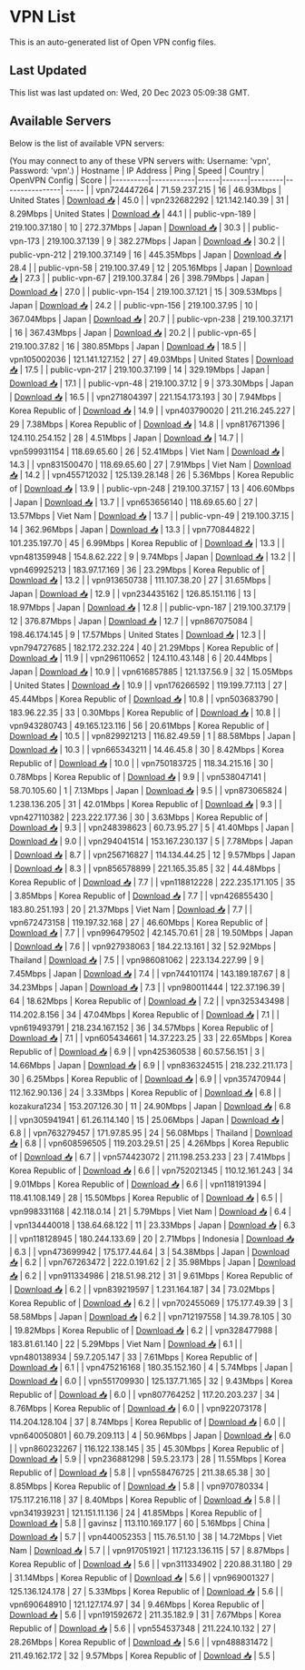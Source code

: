 # VPN List

This is an auto-generated list of Open VPN config files.

## Last Updated

This list was last updated on: Wed, 20 Dec 2023 05:09:38 GMT.

## Available Servers

Below is the list of available VPN servers:

(You may connect to any of these VPN servers with: Username: 'vpn', Password: 'vpn'.)
| Hostname | IP Address | Ping | Speed | Country | OpenVPN Config | Score |
|----------|------------|------|-------|---------|----------------| ----- |
| vpn724447264 | 71.59.237.215 | 16 | 46.93Mbps | United States | [Download 📥](./configs/server_0_US.ovpn) | 45.0 |
| vpn232682292 | 121.142.140.39 | 31 | 8.29Mbps | United States | [Download 📥](./configs/server_1_US.ovpn) | 44.1 |
| public-vpn-189 | 219.100.37.180 | 10 | 272.37Mbps | Japan | [Download 📥](./configs/server_2_JP.ovpn) | 30.3 |
| public-vpn-173 | 219.100.37.139 | 9 | 382.27Mbps | Japan | [Download 📥](./configs/server_3_JP.ovpn) | 30.2 |
| public-vpn-212 | 219.100.37.149 | 16 | 445.35Mbps | Japan | [Download 📥](./configs/server_4_JP.ovpn) | 28.4 |
| public-vpn-58 | 219.100.37.49 | 12 | 205.16Mbps | Japan | [Download 📥](./configs/server_5_JP.ovpn) | 27.3 |
| public-vpn-67 | 219.100.37.84 | 26 | 398.79Mbps | Japan | [Download 📥](./configs/server_6_JP.ovpn) | 27.0 |
| public-vpn-154 | 219.100.37.121 | 15 | 309.53Mbps | Japan | [Download 📥](./configs/server_7_JP.ovpn) | 24.2 |
| public-vpn-156 | 219.100.37.95 | 10 | 367.04Mbps | Japan | [Download 📥](./configs/server_8_JP.ovpn) | 20.7 |
| public-vpn-238 | 219.100.37.171 | 16 | 367.43Mbps | Japan | [Download 📥](./configs/server_9_JP.ovpn) | 20.2 |
| public-vpn-65 | 219.100.37.82 | 16 | 380.85Mbps | Japan | [Download 📥](./configs/server_10_JP.ovpn) | 18.5 |
| vpn105002036 | 121.141.127.152 | 27 | 49.03Mbps | United States | [Download 📥](./configs/server_11_US.ovpn) | 17.5 |
| public-vpn-217 | 219.100.37.199 | 14 | 329.19Mbps | Japan | [Download 📥](./configs/server_12_JP.ovpn) | 17.1 |
| public-vpn-48 | 219.100.37.12 | 9 | 373.30Mbps | Japan | [Download 📥](./configs/server_13_JP.ovpn) | 16.5 |
| vpn271804397 | 221.154.173.193 | 30 | 7.94Mbps | Korea Republic of | [Download 📥](./configs/server_14_KR.ovpn) | 14.9 |
| vpn403790020 | 211.216.245.227 | 29 | 7.38Mbps | Korea Republic of | [Download 📥](./configs/server_15_KR.ovpn) | 14.8 |
| vpn817671396 | 124.110.254.152 | 28 | 4.51Mbps | Japan | [Download 📥](./configs/server_16_JP.ovpn) | 14.7 |
| vpn599931154 | 118.69.65.60 | 26 | 52.41Mbps | Viet Nam | [Download 📥](./configs/server_17_VN.ovpn) | 14.3 |
| vpn831500470 | 118.69.65.60 | 27 | 7.91Mbps | Viet Nam | [Download 📥](./configs/server_18_VN.ovpn) | 14.2 |
| vpn455712032 | 125.139.28.148 | 26 | 5.36Mbps | Korea Republic of | [Download 📥](./configs/server_19_KR.ovpn) | 13.9 |
| public-vpn-248 | 219.100.37.157 | 13 | 406.60Mbps | Japan | [Download 📥](./configs/server_20_JP.ovpn) | 13.7 |
| vpn653656140 | 118.69.65.60 | 27 | 13.57Mbps | Viet Nam | [Download 📥](./configs/server_21_VN.ovpn) | 13.7 |
| public-vpn-49 | 219.100.37.15 | 14 | 362.96Mbps | Japan | [Download 📥](./configs/server_22_JP.ovpn) | 13.3 |
| vpn770844822 | 101.235.197.70 | 45 | 6.99Mbps | Korea Republic of | [Download 📥](./configs/server_23_KR.ovpn) | 13.3 |
| vpn481359948 | 154.8.62.222 | 9 | 9.74Mbps | Japan | [Download 📥](./configs/server_24_JP.ovpn) | 13.2 |
| vpn469925213 | 183.97.17.169 | 36 | 23.29Mbps | Korea Republic of | [Download 📥](./configs/server_25_KR.ovpn) | 13.2 |
| vpn913650738 | 111.107.38.20 | 27 | 31.65Mbps | Japan | [Download 📥](./configs/server_26_JP.ovpn) | 12.9 |
| vpn234435162 | 126.85.151.116 | 13 | 18.97Mbps | Japan | [Download 📥](./configs/server_27_JP.ovpn) | 12.8 |
| public-vpn-187 | 219.100.37.179 | 12 | 376.87Mbps | Japan | [Download 📥](./configs/server_28_JP.ovpn) | 12.7 |
| vpn867075084 | 198.46.174.145 | 9 | 17.57Mbps | United States | [Download 📥](./configs/server_29_US.ovpn) | 12.3 |
| vpn794727685 | 182.172.232.224 | 40 | 21.29Mbps | Korea Republic of | [Download 📥](./configs/server_30_KR.ovpn) | 11.9 |
| vpn296110652 | 124.110.43.148 | 6 | 20.44Mbps | Japan | [Download 📥](./configs/server_31_JP.ovpn) | 10.9 |
| vpn616857885 | 121.137.56.9 | 32 | 15.05Mbps | United States | [Download 📥](./configs/server_32_US.ovpn) | 10.9 |
| vpn176266592 | 119.199.77.113 | 27 | 45.44Mbps | Korea Republic of | [Download 📥](./configs/server_33_KR.ovpn) | 10.8 |
| vpn503683790 | 183.96.22.35 | 33 | 0.30Mbps | Korea Republic of | [Download 📥](./configs/server_34_KR.ovpn) | 10.8 |
| vpn943280743 | 49.165.123.116 | 56 | 20.61Mbps | Korea Republic of | [Download 📥](./configs/server_35_KR.ovpn) | 10.5 |
| vpn829921213 | 116.82.49.59 | 1 | 88.58Mbps | Japan | [Download 📥](./configs/server_36_JP.ovpn) | 10.3 |
| vpn665343211 | 14.46.45.8 | 30 | 8.42Mbps | Korea Republic of | [Download 📥](./configs/server_37_KR.ovpn) | 10.0 |
| vpn750183725 | 118.34.215.16 | 30 | 0.78Mbps | Korea Republic of | [Download 📥](./configs/server_38_KR.ovpn) | 9.9 |
| vpn538047141 | 58.70.105.60 | 1 | 7.13Mbps | Japan | [Download 📥](./configs/server_39_JP.ovpn) | 9.5 |
| vpn873065824 | 1.238.136.205 | 31 | 42.01Mbps | Korea Republic of | [Download 📥](./configs/server_40_KR.ovpn) | 9.3 |
| vpn427110382 | 223.222.177.36 | 30 | 3.63Mbps | Korea Republic of | [Download 📥](./configs/server_41_KR.ovpn) | 9.3 |
| vpn248398623 | 60.73.95.27 | 5 | 41.40Mbps | Japan | [Download 📥](./configs/server_42_JP.ovpn) | 9.0 |
| vpn294041514 | 153.167.230.137 | 5 | 7.78Mbps | Japan | [Download 📥](./configs/server_43_JP.ovpn) | 8.7 |
| vpn256716827 | 114.134.44.25 | 12 | 9.57Mbps | Japan | [Download 📥](./configs/server_44_JP.ovpn) | 8.3 |
| vpn856578899 | 221.165.35.85 | 32 | 44.48Mbps | Korea Republic of | [Download 📥](./configs/server_45_KR.ovpn) | 7.7 |
| vpn118812228 | 222.235.171.105 | 35 | 3.85Mbps | Korea Republic of | [Download 📥](./configs/server_46_KR.ovpn) | 7.7 |
| vpn426855430 | 183.80.251.193 | 20 | 21.37Mbps | Viet Nam | [Download 📥](./configs/server_47_VN.ovpn) | 7.7 |
| vpn672473158 | 119.197.32.168 | 27 | 46.60Mbps | Korea Republic of | [Download 📥](./configs/server_48_KR.ovpn) | 7.7 |
| vpn996479502 | 42.145.70.61 | 28 | 19.50Mbps | Japan | [Download 📥](./configs/server_49_JP.ovpn) | 7.6 |
| vpn927938063 | 184.22.13.161 | 32 | 52.92Mbps | Thailand | [Download 📥](./configs/server_50_TH.ovpn) | 7.5 |
| vpn986081062 | 223.134.227.99 | 9 | 7.45Mbps | Japan | [Download 📥](./configs/server_51_JP.ovpn) | 7.4 |
| vpn744101174 | 143.189.187.67 | 8 | 34.23Mbps | Japan | [Download 📥](./configs/server_52_JP.ovpn) | 7.3 |
| vpn980011444 | 122.37.196.39 | 64 | 18.62Mbps | Korea Republic of | [Download 📥](./configs/server_53_KR.ovpn) | 7.2 |
| vpn325343498 | 114.202.8.156 | 34 | 47.04Mbps | Korea Republic of | [Download 📥](./configs/server_54_KR.ovpn) | 7.1 |
| vpn619493791 | 218.234.167.152 | 36 | 34.57Mbps | Korea Republic of | [Download 📥](./configs/server_55_KR.ovpn) | 7.1 |
| vpn605434661 | 14.37.223.25 | 33 | 22.65Mbps | Korea Republic of | [Download 📥](./configs/server_56_KR.ovpn) | 6.9 |
| vpn425360538 | 60.57.56.151 | 3 | 14.66Mbps | Japan | [Download 📥](./configs/server_57_JP.ovpn) | 6.9 |
| vpn836324515 | 218.232.211.173 | 30 | 6.25Mbps | Korea Republic of | [Download 📥](./configs/server_58_KR.ovpn) | 6.9 |
| vpn357470944 | 112.162.90.136 | 24 | 3.33Mbps | Korea Republic of | [Download 📥](./configs/server_59_KR.ovpn) | 6.8 |
| kozakura1234 | 153.207.126.30 | 11 | 24.90Mbps | Japan | [Download 📥](./configs/server_60_JP.ovpn) | 6.8 |
| vpn305941941 | 61.26.114.140 | 15 | 25.06Mbps | Japan | [Download 📥](./configs/server_61_JP.ovpn) | 6.8 |
| vpn763279457 | 171.97.85.95 | 24 | 56.08Mbps | Thailand | [Download 📥](./configs/server_62_TH.ovpn) | 6.8 |
| vpn608596505 | 119.203.29.51 | 25 | 4.26Mbps | Korea Republic of | [Download 📥](./configs/server_63_KR.ovpn) | 6.7 |
| vpn574423072 | 211.198.253.233 | 23 | 7.41Mbps | Korea Republic of | [Download 📥](./configs/server_64_KR.ovpn) | 6.6 |
| vpn752021345 | 110.12.161.243 | 34 | 9.01Mbps | Korea Republic of | [Download 📥](./configs/server_65_KR.ovpn) | 6.6 |
| vpn118191394 | 118.41.108.149 | 28 | 15.50Mbps | Korea Republic of | [Download 📥](./configs/server_66_KR.ovpn) | 6.5 |
| vpn998331168 | 42.118.0.14 | 21 | 5.79Mbps | Viet Nam | [Download 📥](./configs/server_67_VN.ovpn) | 6.4 |
| vpn134440018 | 138.64.68.122 | 11 | 23.33Mbps | Japan | [Download 📥](./configs/server_68_JP.ovpn) | 6.3 |
| vpn118128945 | 180.244.133.69 | 20 | 2.71Mbps | Indonesia | [Download 📥](./configs/server_69_ID.ovpn) | 6.3 |
| vpn473699942 | 175.177.44.64 | 3 | 54.38Mbps | Japan | [Download 📥](./configs/server_70_JP.ovpn) | 6.2 |
| vpn767263472 | 222.0.191.62 | 2 | 35.98Mbps | Japan | [Download 📥](./configs/server_71_JP.ovpn) | 6.2 |
| vpn911334986 | 218.51.98.212 | 31 | 9.61Mbps | Korea Republic of | [Download 📥](./configs/server_72_KR.ovpn) | 6.2 |
| vpn839219597 | 1.231.164.187 | 34 | 73.02Mbps | Korea Republic of | [Download 📥](./configs/server_73_KR.ovpn) | 6.2 |
| vpn702455069 | 175.177.49.39 | 3 | 58.58Mbps | Japan | [Download 📥](./configs/server_74_JP.ovpn) | 6.2 |
| vpn712197558 | 14.39.78.105 | 30 | 19.82Mbps | Korea Republic of | [Download 📥](./configs/server_75_KR.ovpn) | 6.2 |
| vpn328477988 | 183.81.61.140 | 22 | 5.29Mbps | Viet Nam | [Download 📥](./configs/server_76_VN.ovpn) | 6.1 |
| vpn480138934 | 59.7.205.147 | 33 | 7.61Mbps | Korea Republic of | [Download 📥](./configs/server_77_KR.ovpn) | 6.1 |
| vpn475216168 | 180.35.152.160 | 4 | 5.74Mbps | Japan | [Download 📥](./configs/server_78_JP.ovpn) | 6.0 |
| vpn551709930 | 125.137.71.165 | 32 | 9.43Mbps | Korea Republic of | [Download 📥](./configs/server_79_KR.ovpn) | 6.0 |
| vpn807764252 | 117.20.203.237 | 34 | 8.76Mbps | Korea Republic of | [Download 📥](./configs/server_80_KR.ovpn) | 6.0 |
| vpn922073178 | 114.204.128.104 | 37 | 8.74Mbps | Korea Republic of | [Download 📥](./configs/server_81_KR.ovpn) | 6.0 |
| vpn640050801 | 60.79.209.113 | 4 | 50.96Mbps | Japan | [Download 📥](./configs/server_82_JP.ovpn) | 6.0 |
| vpn860232267 | 116.122.138.145 | 35 | 45.30Mbps | Korea Republic of | [Download 📥](./configs/server_83_KR.ovpn) | 5.9 |
| vpn236881298 | 59.5.23.173 | 28 | 11.55Mbps | Korea Republic of | [Download 📥](./configs/server_84_KR.ovpn) | 5.8 |
| vpn558476725 | 211.38.65.38 | 30 | 8.85Mbps | Korea Republic of | [Download 📥](./configs/server_85_KR.ovpn) | 5.8 |
| vpn970780334 | 175.117.216.118 | 37 | 8.40Mbps | Korea Republic of | [Download 📥](./configs/server_86_KR.ovpn) | 5.8 |
| vpn341939231 | 121.151.11.136 | 24 | 41.85Mbps | Korea Republic of | [Download 📥](./configs/server_87_KR.ovpn) | 5.8 |
| gavinsz | 113.110.169.177 | 60 | 5.16Mbps | China | [Download 📥](./configs/server_88_CN.ovpn) | 5.7 |
| vpn440052353 | 115.76.51.10 | 38 | 14.72Mbps | Viet Nam | [Download 📥](./configs/server_89_VN.ovpn) | 5.7 |
| vpn917051921 | 117.123.136.115 | 57 | 8.87Mbps | Korea Republic of | [Download 📥](./configs/server_90_KR.ovpn) | 5.6 |
| vpn311334902 | 220.88.31.180 | 29 | 31.14Mbps | Korea Republic of | [Download 📥](./configs/server_91_KR.ovpn) | 5.6 |
| vpn969001327 | 125.136.124.178 | 27 | 5.33Mbps | Korea Republic of | [Download 📥](./configs/server_92_KR.ovpn) | 5.6 |
| vpn690648910 | 121.127.174.97 | 34 | 9.46Mbps | Korea Republic of | [Download 📥](./configs/server_93_KR.ovpn) | 5.6 |
| vpn191592672 | 211.35.182.9 | 31 | 7.67Mbps | Korea Republic of | [Download 📥](./configs/server_94_KR.ovpn) | 5.6 |
| vpn554537348 | 211.224.10.132 | 27 | 28.26Mbps | Korea Republic of | [Download 📥](./configs/server_95_KR.ovpn) | 5.6 |
| vpn488831472 | 211.49.162.172 | 32 | 9.57Mbps | Korea Republic of | [Download 📥](./configs/server_96_KR.ovpn) | 5.5 |
